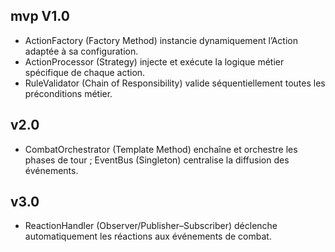 ## mvp V1.0
- ActionFactory (Factory Method) instancie dynamiquement l’Action adaptée à sa configuration.
- ActionProcessor (Strategy) injecte et exécute la logique métier spécifique de chaque action.
- RuleValidator (Chain of Responsibility) valide séquentiellement toutes les préconditions métier.

## v2.0
- CombatOrchestrator (Template Method) enchaîne et orchestre les phases de tour ; EventBus (Singleton) centralise la diffusion des événements.

## v3.0
- ReactionHandler (Observer/Publisher–Subscriber) déclenche automatiquement les réactions aux événements de combat.
